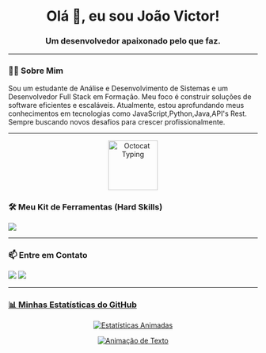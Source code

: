 <h1 align="center">Olá 👋, eu sou João Victor!</h1>
<h3 align="center">Um desenvolvedor apaixonado pelo que faz.</h3>

---

### 👨‍💻 Sobre Mim
<p>
  Sou um estudante de Análise e Desenvolvimento de Sistemas e um Desenvolvedor Full Stack em Formação. Meu foco é construir soluções de software eficientes e escaláveis. Atualmente, estou aprofundando meus conhecimentos em tecnologias como JavaScript,Python,Java,API's Rest. Sempre buscando novos desafios para crescer profissionalmente.
</p>

---
<p align="center">
  <img src="https://raw.githubusercontent.com/matheusjohannaraujo/matheusjohannaraujo/main/Octocat.gif" alt="Octocat Typing" width="100"/>
</p>

### 🛠️ Meu Kit de Ferramentas (Hard Skills)
<p align="left">
  <a href="https://skillicons.dev">
    <img src="https://skillicons.dev/icons?i=c,js,html,css,python,git" />
  </a>
</p>

---

### 📫 Entre em Contato
<p align="left">
  <a href="https://www.linkedin.com/in/jo%C3%A3o-victor-batista-de-ara%C3%BAjo-abrantes-2b179532b/" target="_blank"><img src="https://img.shields.io/badge/-LinkedIn-%230077B5?style=for-the-badge&logo=linkedin&logoColor=white" target="_blank"></a>
  <a href="mailto:batista4999@gmail.com"><img src="https://img.shields.io/badge/Email-D14836?style=for-the-badge&logo=gmail&logoColor=white"</a>
</p>

---

### 📊 Minhas Estatísticas do GitHub
<p align="center">
  <img src="https://github-readme-stats.vercel.app/api?username=jotaveHub&show_icons=true&theme=radical&include_all_commits=true&count_private=true&rank_icon=github&border_radius=10&card_width=450&border_color=2e4fff&bg_color=0,0d1117&title_color=2e4fff&text_color=fff" alt="Estatísticas Animadas"/>
</p>

<p align="center">
  <a href="https://git.io/typing-svg">
    <img src="https://readme-typing-svg.herokuapp.com?font=Fira+Code&weight=700&size=23&duration=4000&pause=1000&color=36BCF7&center=true&vCenter=true&width=435&lines=Seja+bem-vindo%28a%29+ao+meu+portf%C3%B3lio+de+projetos;Apaixonado+por+criar+solu%C3%A7%C3%B5es+com+tecnologia;Buscando+aprimorar+minhas+habilidades+a+cada+commit" alt="Animação de Texto" />
  </a>
</p>


